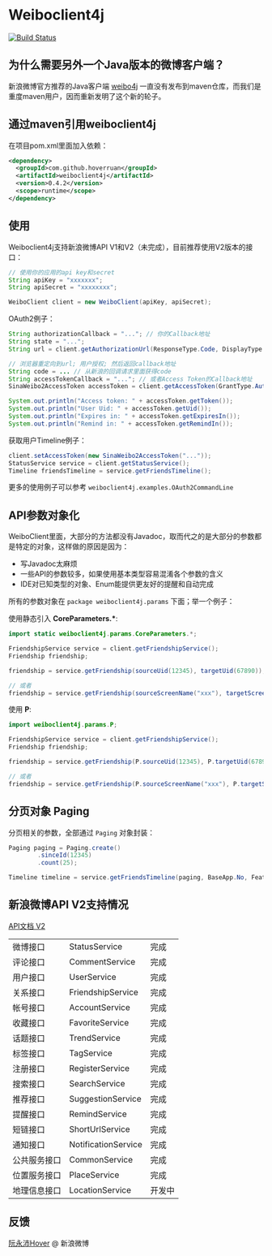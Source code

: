 Weiboclient4j
===

[![Build Status](https://travis-ci.org/hoverruan/weiboclient4j.png?branch=master)](https://travis-ci.org/hoverruan/weiboclient4j)

为什么需要另外一个Java版本的微博客户端？
---

新浪微博官方推荐的Java客户端 [weibo4j](http://code.google.com/p/weibo4j/) 一直没有发布到maven仓库，而我们是重度maven用户，因而重新发明了这个新的轮子。

通过maven引用weiboclient4j
---

在项目pom.xml里面加入依赖：

```xml
<dependency>
  <groupId>com.github.hoverruan</groupId>
  <artifactId>weiboclient4j</artifactId>
  <version>0.4.2</version>
  <scope>runtime</scope>
</dependency>
```

使用
---

Weiboclient4j支持新浪微博API V1和V2（未完成），目前推荐使用V2版本的接口：

```java
// 使用你的应用的api key和secret
String apiKey = "xxxxxxx";
String apiSecret = "xxxxxxxx";

WeiboClient client = new WeiboClient(apiKey, apiSecret);
```

OAuth2例子：

```java
String authorizationCallback = "..."; // 你的Callback地址
String state = "...";
String url = client.getAuthorizationUrl(ResponseType.Code, DisplayType.Default, state, authorizationCallback);

// 浏览器重定向到url; 用户授权; 然后返回callback地址
String code = ... // 从新浪的回调请求里面获得code
String accessTokenCallback = "..."; // 或者Access Token的Callback地址
SinaWeibo2AccessToken accessToken = client.getAccessToken(GrantType.AuthorizationCode, code, state, accessTokenCallback);

System.out.println("Access token: " + accessToken.getToken());
System.out.println("User Uid: " + accessToken.getUid());
System.out.println("Expires in: " + accessToken.getExpiresIn());
System.out.println("Remind in: " + accessToken.getRemindIn());
```

获取用户Timeline例子：

```java
client.setAccessToken(new SinaWeibo2AccessToken("..."));
StatusService service = client.getStatusService();
Timeline friendsTimeline = service.getFriendsTimeline();
```

更多的使用例子可以参考 `weiboclient4j.examples.OAuth2CommandLine`

API参数对象化
---

WeiboClient里面，大部分的方法都没有Javadoc，取而代之的是大部分的参数都是特定的对象，这样做的原因是因为：

- 写Javadoc太麻烦
- 一些API的参数较多，如果使用基本类型容易混淆各个参数的含义
- IDE对已知类型的对象、Enum能提供更友好的提醒和自动完成

所有的参数对象在 `package weiboclient4j.params` 下面；举一个例子：

使用静态引入 **CoreParameters.\***:

```java
import static weiboclient4j.params.CoreParameters.*;

FriendshipService service = client.getFriendshipService();
Friendship friendship;

friendship = service.getFriendship(sourceUid(12345), targetUid(67890));

// 或者
friendship = service.getFriendship(sourceScreenName("xxx"), targetScreenName("yyy"));
```

使用 **P**:

```java
import weiboclient4j.params.P;

FriendshipService service = client.getFriendshipService();
Friendship friendship;

friendship = service.getFriendship(P.sourceUid(12345), P.targetUid(67890));

// 或者
friendship = service.getFriendship(P.sourceScreenName("xxx"), P.targetScreenName("yyy"));
```

分页对象 Paging
---

分页相关的参数，全部通过 `Paging` 对象封装：

```java
Paging paging = Paging.create()
        .sinceId(12345)
        .count(25);

Timeline timeline = service.getFriendsTimeline(paging, BaseApp.No, Feature.All); // 后两个参数可省略
```

新浪微博API V2支持情况
---

[API文档 V2](http://open.weibo.com/wiki/API%E6%96%87%E6%A1%A3_V2)

<table>
<tr><td>微博接口</td><td>StatusService</td><td>完成</td></tr>
<tr><td>评论接口</td><td>CommentService</td><td>完成</td></tr>
<tr><td>用户接口</td><td>UserService</td><td>完成</td></tr>
<tr><td>关系接口</td><td>FriendshipService</td><td>完成</td></tr>
<tr><td>帐号接口</td><td>AccountService</td><td>完成</td></tr>
<tr><td>收藏接口</td><td>FavoriteService</td><td>完成</td></tr>
<tr><td>话题接口</td><td>TrendService</td><td>完成</td></tr>
<tr><td>标签接口</td><td>TagService</td><td>完成</td></tr>
<tr><td>注册接口</td><td>RegisterService</td><td>完成</td></tr>
<tr><td>搜索接口</td><td>SearchService</td><td>完成</td></tr>
<tr><td>推荐接口</td><td>SuggestionService</td><td>完成</td></tr>
<tr><td>提醒接口</td><td>RemindService</td><td>完成</td></tr>
<tr><td>短链接口</td><td>ShortUrlService</td><td>完成</td></tr>
<tr><td>通知接口</td><td>NotificationService</td><td>完成</td></tr>
<tr><td>公共服务接口</td><td>CommonService</td><td>完成</td></tr>
<tr><td>位置服务接口</td><td>PlaceService</td><td>完成</td></tr>
<tr><td>地理信息接口</td><td>LocationService</td><td>开发中</td></tr>
</table>

反馈
---

[阮永沛Hover](http://weibo.com/hoverruan) @ 新浪微博
